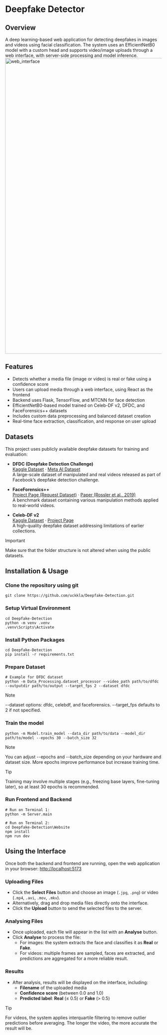 # Deepfake Detector
## Overview
A deep learning-based web application for detecting deepfakes in images and videos using facial classification.
The system uses an EfficientNetB0 model with a custom head and supports video/image uploads through a web interface, with server-side processing and model inference.
<img width="1904" height="949" alt="web_interface" src="https://github.com/user-attachments/assets/545a135e-6940-490e-9004-bb954508ebe2" />


## Features
- Detects whether a media file (image or video) is real or fake using a confidence score
- Users can upload media through a web interface, using React as the frontend
- Backend uses Flask, TensorFlow, and MTCNN for face detection
- EfficientNetB0-based model trained on Celeb-DF v2, DFDC, and FaceForensics++ datasets
- Includes custom data preprocessing and balanced dataset creation
- Real-time face extraction, classification, and response on user upload

## Datasets
This project uses publicly available deepfake datasets for training and evaluation:
- **DFDC (Deepfake Detection Challenge)**  
  [Kaggle Dataset](https://www.kaggle.com/competitions/deepfake-detection-challenge) · [Meta AI Dataset](https://ai.meta.com/datasets/dfdc/)  
  A large-scale dataset of manipulated and real videos released as part of Facebook’s deepfake detection challenge.
  
- **FaceForensics++**  
  [Project Page (Request Dataset)](https://github.com/ondyari/FaceForensics) · [Paper (Rossler et al., 2019)](https://arxiv.org/pdf/1901.08971)  
  A benchmark dataset containing various manipulation methods applied to real-world videos.

- **Celeb-DF v2**  
  [Kaggle Dataset](https://www.kaggle.com/datasets/reubensuju/celeb-df-v2) · [Project Page](https://github.com/yuezunli/celeb-deepfakeforensics)  
  A high-quality deepfake dataset addressing limitations of earlier collections.

> [!IMPORTANT]
> Make sure that the folder structure is not altered when using the public datasets.

## Installation & Usage
### Clone the repository using git
```
git clone https://github.com/uckkla/Deepfake-Detection.git
```
### Setup Virtual Environment
```
cd Deepfake-Detection
python -m venv .venv
.venv\Scripts\Activate
```

### Install Python Packages
```
cd Deepfake-Detection
pip install -r requirements.txt
```

### Prepare Dataset
```
# Example for DFDC dataset
python -m Data_Processing.dataset_processor --video_path path/to/dfdc --outputdir path/to/output --target_fps 2 --dataset dfdc
```
> [!NOTE]
> --dataset options: dfdc, celebdf, and faceforensics.
> --target_fps defaults to 2 if not specified.

### Train the model
```
python -m Model.train_model --data_dir path/to/data --model_dir path/to/model --epochs 30 --batch_size 32
```
> [!NOTE]
> You can adjust --epochs and --batch_size depending on your hardware and dataset size.
> More epochs improve performance but increase training time.

> [!TIP]
> Training may involve multiple stages (e.g., freezing base layers, fine-tuning later), so at least 30 epochs is recommended.

### Run Frontend and Backend
```
# Run on Terminal 1:
python -m Server.main
```
```
# Run on Terminal 2:
cd Deepfake-Detection\Website
npm install
npm run dev
```

## Using the Interface
Once both the backend and frontend are running, open the web application in your browser: [http://localhost:5173](http://localhost:5173)

### Uploading Files
- Click the **Select Files** button and choose an image (`.jpg`, `.png`) or video (`.mp4`, `.avi`, `.mov`, `.mkv`).
- Alternatively, drag and drop media files directly onto the interface.
- Click the **Upload** button to send the selected files to the server.

### Analysing Files
- Once uploaded, each file will appear in the list with an **Analyse** button.  
- Click **Analyse** to process the file:
  - For images: the system extracts the face and classifies it as **Real** or **Fake**.  
  - For videos: multiple frames are sampled, faces are extracted, and predictions are aggregated for a more reliable result.

### Results
- After analysis, results will be displayed on the interface, including:
  - **Filename** of the uploaded media  
  - **Confidence score** (between 0.0 and 1.0)  
  - **Predicted label**: **Real** (≤ 0.5) or **Fake** (> 0.5)

> [!TIP]  
> For videos, the system applies interquartile filtering to remove outlier predictions before averaging. The longer the video, the more accurate the result will be.
